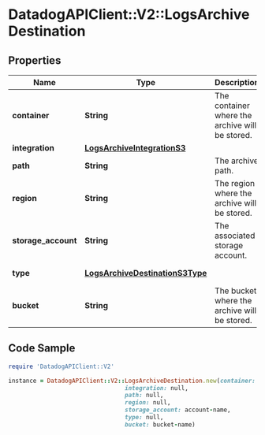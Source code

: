 # DatadogAPIClient::V2::LogsArchiveDestination

## Properties

Name | Type | Description | Notes
------------ | ------------- | ------------- | -------------
**container** | **String** | The container where the archive will be stored. | 
**integration** | [**LogsArchiveIntegrationS3**](LogsArchiveIntegrationS3.md) |  | 
**path** | **String** | The archive path. | [optional] 
**region** | **String** | The region where the archive will be stored. | [optional] 
**storage_account** | **String** | The associated storage account. | 
**type** | [**LogsArchiveDestinationS3Type**](LogsArchiveDestinationS3Type.md) |  | [default to &#39;s3&#39;]
**bucket** | **String** | The bucket where the archive will be stored. | 

## Code Sample

```ruby
require 'DatadogAPIClient::V2'

instance = DatadogAPIClient::V2::LogsArchiveDestination.new(container: container-name,
                                 integration: null,
                                 path: null,
                                 region: null,
                                 storage_account: account-name,
                                 type: null,
                                 bucket: bucket-name)
```


